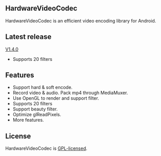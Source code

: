 ## HardwareVideoCodec
HardwareVideoCodec is an efficient video encoding library for Android.

## Latest release
[V1.4.0](https://github.com/lmylr/HardwareVideoCodec/releases/tag/v1.4.0)

* Supports 20 filters

## Features
* Support hard & soft encode.
* Record video & audio. Pack mp4 through MediaMuxer.
* Use OpenGL to render and support filter.
* Supports 20 filters
* Support beauty filter.
* Optimize glReadPixels.
* More features.

## License
HardwareVideoCodec is [GPL-licensed](https://github.com/lmylr/HardwareVideoCodec/tree/master/LICENSE).
